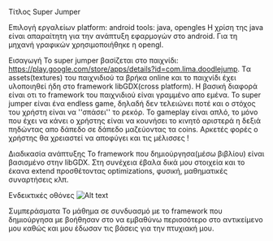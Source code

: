 Τίτλος 
Super Jumper

Επιλογή εργαλείων
platform: android
tools: java, opengles
Η χρίση της java είναι απαραίτητη για την ανάπτυξη εφαρμογών στο android. Για τη μηχανή γραφικών χρησιμοποιήθηκε η opengl.

Εισαγωγή
Το super jumper βασίζεται στο παιχνίδι: https://play.google.com/store/apps/details?id=com.lima.doodlejump. Tα assets(textures) του παιχνιδιού τα βρήκα online και το παιχνίδι έχει υλοποιηθεί ήδη στo framework libGDX(cross platform). Η βασική διαφορά είναι οτι το framework του παιχνιδιού είναι γραμμένο απο εμένα.  Το super jumper είναι ένα endless game, δηλαδή δεν τελειώνει ποτέ και ο στόχος του χρήστη είναι να ''σπάσει'' το ρεκόρ. Το gameplay είναι απλό, το μόνο που έχει να κάνει ο χρήστης είναι να κουνήσει το κινητό αριστερά η δεξιά πηδώντας απο δάπεδο σε δάπεδο μαζεύοντας τα coins. Αρκετές φορές ο χρήστης θα χρειαστεί να αποφύγει και τις μέλισσες ! 


Διαδικασία ανάπτυξης
Το framework που δημιούργησα(μέσω βιβλίου) είναι βασισμένο στην libGDX. Στη συνέχεια έβαλα δικά μου στοιχεία και το έκανα extend προσθέτοντας optimizations, φυσική, μαθηματικές συναρτήσεις κλπ.

Ενδεικτικές οθόνες
![Alt text](https://github.com/kostasrim/images/issues/1)

Συμπεράσματα
Το μάθημα σε συνδυασμό με το framework που δημιούργησα με βοήθησαν στο να εμβαθύνω περισσότερο στο αντικείμενο μου καθώς και μου έδωσαν τις βάσεις για την πτυχιακή μου.
